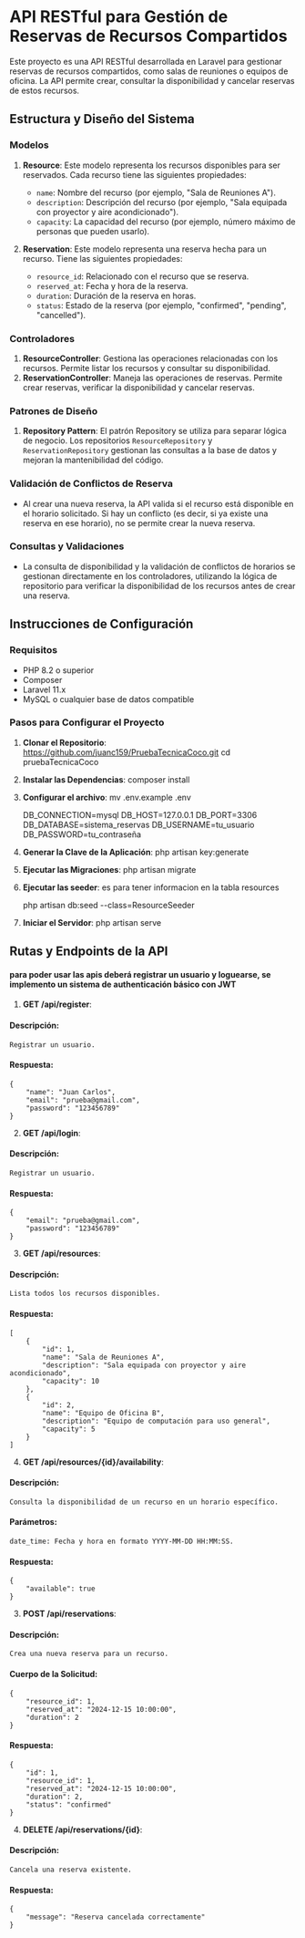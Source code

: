 # API RESTful para Gestión de Reservas de Recursos Compartidos

Este proyecto es una API RESTful desarrollada en Laravel para gestionar reservas de recursos compartidos, como salas de reuniones o equipos de oficina. La API permite crear, consultar la disponibilidad y cancelar reservas de estos recursos.

## Estructura y Diseño del Sistema

### Modelos
1. **Resource**: Este modelo representa los recursos disponibles para ser reservados. Cada recurso tiene las siguientes propiedades:
   - `name`: Nombre del recurso (por ejemplo, "Sala de Reuniones A").
   - `description`: Descripción del recurso (por ejemplo, "Sala equipada con proyector y aire acondicionado").
   - `capacity`: La capacidad del recurso (por ejemplo, número máximo de personas que pueden usarlo).
   
2. **Reservation**: Este modelo representa una reserva hecha para un recurso. Tiene las siguientes propiedades:
   - `resource_id`: Relacionado con el recurso que se reserva.
   - `reserved_at`: Fecha y hora de la reserva.
   - `duration`: Duración de la reserva en horas.
   - `status`: Estado de la reserva (por ejemplo, "confirmed", "pending", "cancelled").

### Controladores
1. **ResourceController**: Gestiona las operaciones relacionadas con los recursos. Permite listar los recursos y consultar su disponibilidad.
2. **ReservationController**: Maneja las operaciones de reservas. Permite crear reservas, verificar la disponibilidad y cancelar reservas.

### Patrones de Diseño
1. **Repository Pattern**: El patrón Repository se utiliza para separar lógica de negocio. Los repositorios `ResourceRepository` y `ReservationRepository` gestionan las consultas a la base de datos y mejoran la mantenibilidad del código.

### Validación de Conflictos de Reserva
- Al crear una nueva reserva, la API valida si el recurso está disponible en el horario solicitado. Si hay un conflicto (es decir, si ya existe una reserva en ese horario), no se permite crear la nueva reserva.


### Consultas y Validaciones
- La consulta de disponibilidad y la validación de conflictos de horarios se gestionan directamente en los controladores, utilizando la lógica de repositorio para verificar la disponibilidad de los recursos antes de crear una reserva.

## Instrucciones de Configuración

### Requisitos
- PHP 8.2 o superior
- Composer
- Laravel 11.x
- MySQL o cualquier base de datos compatible

### Pasos para Configurar el Proyecto

1. **Clonar el Repositorio**:
   https://github.com/juanc159/PruebaTecnicaCoco.git
   cd pruebaTecnicaCoco

2. **Instalar las Dependencias**:
   composer install

3. **Configurar el archivo**:
   mv .env.example .env

    DB_CONNECTION=mysql
    DB_HOST=127.0.0.1
    DB_PORT=3306
    DB_DATABASE=sistema_reservas
    DB_USERNAME=tu_usuario
    DB_PASSWORD=tu_contraseña

4. **Generar la Clave de la Aplicación**:
   php artisan key:generate

5. **Ejecutar las Migraciones**:
   php artisan migrate

6. **Ejecutar las seeder**: 
    es para tener informacion en la tabla  resources
   
   php artisan db:seed --class=ResourceSeeder

7. **Iniciar el Servidor**:
   php artisan serve


## Rutas y Endpoints de la API

#### para poder usar las apis deberá registrar un usuario y loguearse, se implemento un sistema de authenticación básico  con JWT

1. **GET /api/register**:
#### Descripción:
    Registrar un usuario.
#### Respuesta: 
    {
        "name": "Juan Carlos",
        "email": "prueba@gmail.com", 
        "password": "123456789"
    }

2. **GET /api/login**:
#### Descripción:
    Registrar un usuario.
#### Respuesta: 
    { 
        "email": "prueba@gmail.com", 
        "password": "123456789"
    }



3. **GET /api/resources**:
#### Descripción:
    Lista todos los recursos disponibles.
#### Respuesta:
    [
        {
            "id": 1,
            "name": "Sala de Reuniones A",
            "description": "Sala equipada con proyector y aire acondicionado",
            "capacity": 10
        },
        {
            "id": 2,
            "name": "Equipo de Oficina B",
            "description": "Equipo de computación para uso general",
            "capacity": 5
        }
    ]

4. **GET /api/resources/{id}/availability**:
#### Descripción:
    Consulta la disponibilidad de un recurso en un horario específico.
#### Parámetros:
    date_time: Fecha y hora en formato YYYY-MM-DD HH:MM:SS.
#### Respuesta: 
    {
        "available": true
    }

3. **POST /api/reservations**:
#### Descripción:
    Crea una nueva reserva para un recurso.
#### Cuerpo de la Solicitud: 
    {
        "resource_id": 1,
        "reserved_at": "2024-12-15 10:00:00",
        "duration": 2
    }
#### Respuesta: 
    {
        "id": 1,
        "resource_id": 1,
        "reserved_at": "2024-12-15 10:00:00",
        "duration": 2,
        "status": "confirmed"
    }


4. **DELETE /api/reservations/{id}**:
#### Descripción:
    Cancela una reserva existente. 
#### Respuesta: 
    {
        "message": "Reserva cancelada correctamente"
    }
